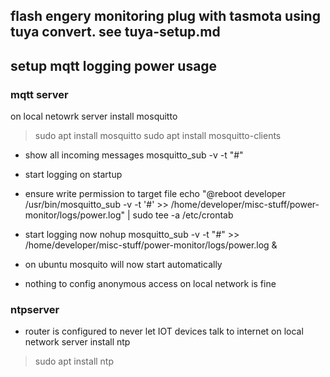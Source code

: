 ## flash engery monitoring plug with tasmota using tuya convert.  see tuya-setup.md
## setup mqtt logging power usage


### mqtt server
on local netowrk server install mosquitto

> sudo apt install mosquitto
> sudo apt install mosquitto-clients

* show all incoming messages
mosquitto_sub -v -t "#"

* start logging on startup
* ensure write permission to target file
echo "@reboot developer /usr/bin/mosquitto_sub -v -t '#' >> /home/developer/misc-stuff/power-monitor/logs/power.log" | sudo tee -a /etc/crontab

* start logging now
nohup mosquitto_sub -v -t "#" >> /home/developer/misc-stuff/power-monitor/logs/power.log &

* on ubuntu mosquito will now start automatically
* nothing to config anonymous access on local network is fine

### ntpserver
* router is configured to never let IOT devices talk to internet
on local network server install ntp
> sudo apt install ntp

